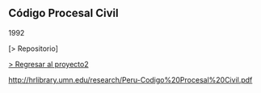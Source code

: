 ## Código Procesal Civil

1992 

[> Repositorio]

[> Regresar al proyecto2](https://actio1680.github.io/proyecto2/presentacion2)


http://hrlibrary.umn.edu/research/Peru-Codigo%20Procesal%20Civil.pdf

